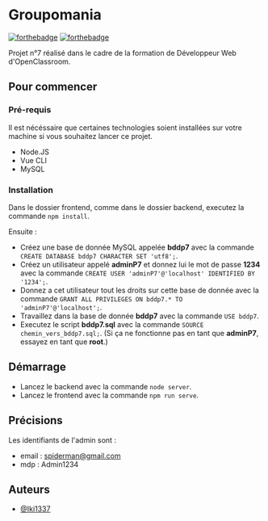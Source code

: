 # Groupomania
[![forthebadge](https://forthebadge.com/images/badges/made-with-vue.svg)](https://forthebadge.com) [![forthebadge](https://forthebadge.com/images/badges/powered-by-coffee.svg)](https://forthebadge.com)

Projet n°7 réalisé dans le cadre de la formation de Développeur Web d'OpenClassroom.

## Pour commencer

### Pré-requis

Il est nécéssaire que certaines technologies soient installées sur votre machine si vous souhaitez lancer ce projet.

- Node.JS
- Vue CLI
- MySQL

### Installation

Dans le dossier frontend, comme dans le dossier backend, executez la commande ``npm install``.

Ensuite :

- Créez une base de donnée MySQL appelée **bddp7** avec la commande ``CREATE DATABASE bddp7 CHARACTER SET 'utf8';``.
- Créez un utilisateur appelé **adminP7** et donnez lui le mot de passe **1234** avec la commande ``CREATE USER 'adminP7'@'localhost' IDENTIFIED BY '1234';``.
- Donnez a cet utilisateur tout les droits sur cette base de donnée avec la commande ``GRANT ALL PRIVILEGES ON bddp7.* TO 'adminP7'@'localhost';``.
- Travaillez dans la base de donnée **bddp7** avec la commande ``USE bddp7``.
- Executez le script **bddp7.sql** avec la commande ``SOURCE chemin_vers_bddp7.sql;``. (Si ça ne fonctionne pas en tant que **adminP7**, essayez en tant que **root**.)

## Démarrage

- Lancez le backend avec la commande ``node server``.
- Lancez le frontend avec la commande ``npm run serve``.

## Précisions

Les identifiants de l'admin sont :
- email : spiderman@gmail.com
- mdp : Admin1234

## Auteurs
- [@Iki1337](https://github.com/Iki1337)
